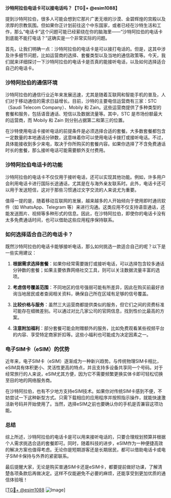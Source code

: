 **沙特阿拉伯电话卡可以接电话吗？【TG💪+ @esim1088】**

提到沙特阿拉伯，很多人可能会想到它那片广袤无垠的沙漠、金碧辉煌的宫殿以及浓厚的宗教氛围。但如果你正计划前往这个中东国家，或者已经在沙特生活和工作，那么“电话卡”这个问题可能已经萦绕在你的脑海里——“沙特阿拉伯的电话卡到底能不能打电话？”这确实是一个非常实际的问题。

首先，让我们明确一点：沙特阿拉伯的电话卡是可以接打电话的。但是，这其中涉及许多细节问题，比如运营商的选择、套餐类型以及当地的通信政策等。今天，我们就来详细探讨一下沙特阿拉伯的电话卡是否真的能接听电话，以及如何选择适合自己的电话卡。

### 沙特阿拉伯的通信环境

沙特阿拉伯的通信行业近年来发展迅速，尤其是随着互联网和智能手机的普及，人们对于移动通信的需求日益增长。目前，沙特的主要电信运营商有三家：STC（Saudi Telecom Company）、Mobily 和 Zain。这些运营商提供了多种类型的套餐和服务，包括语音通话、短信以及数据流量等。其中，STC 是市场份额最大的运营商，而 Mobily 和 Zain 则分别占据第二和第三的位置。

在沙特使用电话卡接听电话的前提条件是必须选择合适的套餐。大多数套餐都包含一定数量的本地通话分钟数，这意味着你可以使用电话卡拨打或接听电话。不过，具体能接收到多少来电，取决于你所购买的套餐内容。如果你选择了不含免费通话时长的套餐，那么接听电话可能需要额外支付费用。

### 沙特阿拉伯电话卡的功能

沙特阿拉伯的电话卡不仅仅用于接听电话，还可以实现其他功能。例如，许多用户会利用电话卡进行国际长途通话，尤其是在与海外亲友联系时。此外，电话卡还可以用于发送短信，这对于那些习惯通过文字交流的人来说尤为重要。

值得一提的是，随着移动互联网的发展，越来越多的人开始倾向于使用即时通讯软件（如 WhatsApp、Telegram 等）来进行沟通。这类应用不仅支持语音通话，还能发送图片、视频等多种形式的信息。因此，在沙特阿拉伯，即使你的电话卡没有太多免费通话时间，也可以借助这些应用程序保持联系。

### 如何选择适合自己的电话卡？

既然沙特阿拉伯的电话卡能够接听电话，那么如何挑选一款适合自己的呢？以下是一些实用建议：

1. **根据需求选择套餐**：如果你经常需要拨打或接听电话，可以选择包含较多通话分钟数的套餐；如果主要依靠网络社交工具，则可以关注数据流量丰富的选项。
   
2. **考虑信号覆盖范围**：不同地区的信号强弱可能有所差异，因此在购买前最好咨询当地居民或者查阅相关资料，确保自己所在区域有足够的信号覆盖。
   
3. **比较价格与服务**：虽然三大运营商都提供类似的服务，但它们之间的资费标准可能存在细微差别。可以通过对比几家公司的官网信息，找到性价比最高的方案。
   
4. **注意附加福利**：部分套餐可能会附赠额外的服务，比如免费观看某些视频平台的内容、享受特定商家折扣等。这些小福利也可能成为决定因素之一。

### 电子SIM卡（eSIM）的优势

近年来，电子SIM卡（eSIM）逐渐成为一种新兴趋势。与传统物理SIM卡相比，eSIM具有体积更小、灵活性更高的特点，并且支持多设备共享同一个号码。对于经常旅行的人来说，eSIM尤其方便，因为它不需要频繁更换实体卡即可轻松切换至目的地的网络服务商。

在沙特阿拉伯，也有不少地方支持eSIM技术。如果你对传统SIM卡感到不便，不妨尝试一下这种新型方式。只需下载相应的应用程序并按照指示操作，就能快速激活新号码并开始使用了。当然，选择eSIM之前也要确认你的手机是否兼容这项功能。

### 总结

综上所述，沙特阿拉伯的电话卡是可以用来接听电话的，只要合理规划预算并根据个人需求挑选合适的套餐即可。同时，随着科技的进步，eSIM作为一种便捷高效的解决方案也值得考虑。无论你是短期游客还是长期居民，都可以借助电话卡或电子SIM卡保持与外界的紧密联系。

最后提醒大家，无论是购买普通SIM卡还是eSIM卡，都要提前做好功课，了解清楚各项条款后再做决定。这样不仅能避免不必要的麻烦，还能享受到更加优质的通信体验哦！

[[TG💪+ @esim1088](https://t.me/s/esim1088) ![Image](https://i.postimg.cc/4NQfJmqS/Snipaste-2025-05-13-00-14-12.png)]
